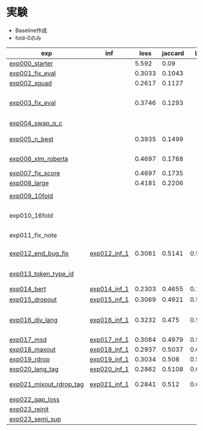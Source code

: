# 実験

- Baseline作成
- fold-0のみ

|exp|inf|loss|jaccard|LB|memo|
|--|--|--|--|--|--|
|[exp000_starter]||5.592|0.09|||
|[exp001_fix_eval]||0.3033|0.1043|||
|[exp002_xquad]||0.2617|0.1127|||
|[exp003_fix_eval]||0.3746|0.1293||`model.eval()`を忘れてたのを修正|
|[exp004_swap_q_c]|||||明らかに悪い|
|[exp005_n_best]||0.3935|0.1499||Linearのinitも追加|
|[exp006_xlm_roberta]||0.4697|0.1768||勾配累積2, lr=2e-5|
|[exp007_fix_score]||0.4697|0.1735|||
|[exp008_large]||0.4181|0.2206|||
|||||||
|[exp009_10fold]|||||変わらない|
|exp010_16fold|||||exp009_10foldに混じっちゃってる|
|exp011_fix_note|||||変わらない|
|||||||
|[exp012_end_bug_fix]|[exp012_inf_1]|0.3081|0.5141|0.580|クソデカバグ修正|
|[exp013_token_type_id]|||||使わないときと変わらず|
|[exp014_bert]|[exp014_inf_1]|0.2303|0.4655|0.124||
|[exp015_dropout]|[exp015_inf_1]|0.3069|0.4921|0.582|若干悪化？|
|[exp016_div_lang]|[exp016_inf_1]|0.3232|0.475|0.544|スコアとlossは平均なのでズレあり|
|[exp017_msd]|[exp017_inf_1]|0.3084|0.4979|0.557||
|[exp018_maxout]|[exp018_inf_1]|0.2937|0.5037|0.611||
|[exp019_rdrop]|[exp019_inf_1]|0.3034|0.508|0.595||
|[exp020_lang_tag]|[exp020_inf_1]|0.2862|0.5108|0.612||
|[exp021_mixout_rdrop_tag]|[exp021_inf_1]|0.2841|0.512|0.620|ここまでの全部のせ|
|[exp022_gap_loss]||||||
|[exp023_reinit]||||||
|[exp023_semi_sup]||||||



[exp000_starter]:https://www.kaggle.com/takamichitoda/chaii-starter?scriptVersionId=72048948
[exp001_fix_eval]:https://www.kaggle.com/takamichitoda/chaii-starter?scriptVersionId=72194536
[exp002_xquad]:https://www.kaggle.com/takamichitoda/chaii-starter?scriptVersionId=72198646
[exp003_fix_eval]:https://www.kaggle.com/takamichitoda/chaii-starter?scriptVersionId=72737553
[exp004_swap_q_c]:https://www.kaggle.com/takamichitoda/chaii-starter?scriptVersionId=72741144
[exp005_n_best]:https://www.kaggle.com/takamichitoda/chaii-starter?scriptVersionId=72744528
[exp006_xlm_roberta]:https://www.kaggle.com/takamichitoda/chaii-starter?scriptVersionId=72748635
[exp007_fix_score]:https://www.kaggle.com/takamichitoda/chaii-starter?scriptVersionId=72753155
[exp008_large]:https://www.kaggle.com/takamichitoda/chaii-starter?scriptVersionId=72754720
[exp009_10fold]:https://www.kaggle.com/takamichitoda/chaii-starter?scriptVersionId=72759526
[exp012_end_bug_fix]:https://www.kaggle.com/takamichitoda/chaii-starter?scriptVersionId=72783826
[exp012_inf_1]:https://www.kaggle.com/takamichitoda/chaii-infer?scriptVersionId=72788418
[exp013_token_type_id]:https://www.kaggle.com/takamichitoda/chaii-starter?scriptVersionId=72789413
[exp014_bert]:https://www.kaggle.com/takamichitoda/chaii-starter?scriptVersionId=72790932
[exp014_inf_1]:https://www.kaggle.com/takamichitoda/chaii-infer?scriptVersionId=72793521
[exp015_dropout]:https://www.kaggle.com/takamichitoda/chaii-starter?scriptVersionId=72793933
[exp015_inf_1]:https://www.kaggle.com/takamichitoda/chaii-infer?scriptVersionId=72858130
[exp016_div_lang]:https://www.kaggle.com/takamichitoda/chaii-train-with-divided-hindi-and-tamil?scriptVersionId=72857024
[exp016_inf_1]:https://www.kaggle.com/takamichitoda/chaii-infer-with-divided-hindi-and-tamil?scriptVersionId=72858643
[exp017_msd]:https://www.kaggle.com/takamichitoda/chaii-starter?scriptVersionId=72859444
[exp017_inf_1]:https://www.kaggle.com/takamichitoda/chaii-infer?scriptVersionId=72861175
[exp018_maxout]:https://www.kaggle.com/takamichitoda/chaii-starter?scriptVersionId=72861682
[exp018_inf_1]:https://www.kaggle.com/takamichitoda/chaii-infer?scriptVersionId=72863249
[exp019_rdrop]:https://www.kaggle.com/takamichitoda/chaii-starter?scriptVersionId=72874844
[exp019_inf_1]:https://www.kaggle.com/takamichitoda/chaii-infer?scriptVersionId=72877471
[exp020_lang_tag]:https://www.kaggle.com/takamichitoda/chaii-starter?scriptVersionId=72877730
[exp020_inf_1]:https://www.kaggle.com/takamichitoda/chaii-infer?scriptVersionId=72879477
[exp021_mixout_rdrop_tag]:https://www.kaggle.com/takamichitoda/chaii-train-mixout-and-r-drop?scriptVersionId=72892630
[exp021_inf_1]:https://www.kaggle.com/takamichitoda/chaii-infer-mixout-and-r-drop?scriptVersionId=72896948
[exp022_gap_loss]:https://www.kaggle.com/takamichitoda/chaii-train-mixout-and-r-drop?scriptVersionId=72908023
[exp023_reinit]:xxx
[exp023_semi_sup]:xxx
